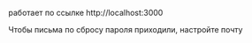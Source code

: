 работает по ссылке http://localhost:3000  

Чтобы письма по сбросу пароля приходили, настройте почту
